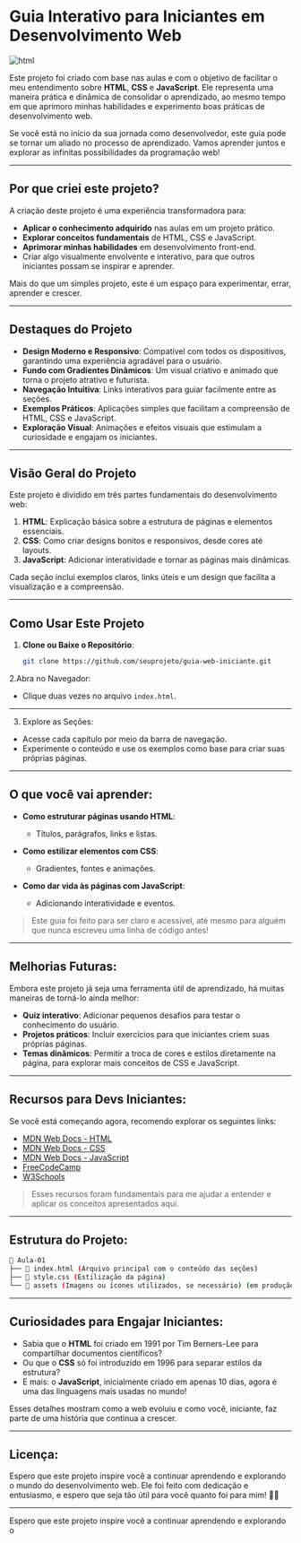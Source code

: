# Guia Interativo para Iniciantes em Desenvolvimento Web
![html](https://github.com/user-attachments/assets/a98eedbc-4c26-4782-81a2-22883e131ba0)


Este projeto foi criado com base nas aulas e com o objetivo de facilitar o meu entendimento sobre **HTML**, **CSS** e **JavaScript**. Ele representa uma maneira prática e dinâmica de consolidar o aprendizado, ao mesmo tempo em que aprimoro minhas habilidades e experimento boas práticas de desenvolvimento web.

Se você está no início da sua jornada como desenvolvedor, este guia pode se tornar um aliado no processo de aprendizado. Vamos aprender juntos e explorar as infinitas possibilidades da programação web!

---

## **Por que criei este projeto?**

A criação deste projeto é uma experiência transformadora para:
- **Aplicar o conhecimento adquirido** nas aulas em um projeto prático.
- **Explorar conceitos fundamentais** de HTML, CSS e JavaScript.
- **Aprimorar minhas habilidades** em desenvolvimento front-end.
- Criar algo visualmente envolvente e interativo, para que outros iniciantes possam se inspirar e aprender.

Mais do que um simples projeto, este é um espaço para experimentar, errar, aprender e crescer.

---

## **Destaques do Projeto**

- **Design Moderno e Responsivo**: Compatível com todos os dispositivos, garantindo uma experiência agradável para o usuário.
- **Fundo com Gradientes Dinâmicos**: Um visual criativo e animado que torna o projeto atrativo e futurista.
- **Navegação Intuitiva**: Links interativos para guiar facilmente entre as seções.
- **Exemplos Práticos**: Aplicações simples que facilitam a compreensão de HTML, CSS e JavaScript.
- **Exploração Visual**: Animações e efeitos visuais que estimulam a curiosidade e engajam os iniciantes.

---

## **Visão Geral do Projeto**

Este projeto é dividido em três partes fundamentais do desenvolvimento web:
1. **HTML**: Explicação básica sobre a estrutura de páginas e elementos essenciais.
2. **CSS**: Como criar designs bonitos e responsivos, desde cores até layouts.
3. **JavaScript**: Adicionar interatividade e tornar as páginas mais dinâmicas.

Cada seção inclui exemplos claros, links úteis e um design que facilita a visualização e a compreensão.

---

## **Como Usar Este Projeto**

1. **Clone ou Baixe o Repositório**:
   ```bash
   git clone https://github.com/seuprojeto/guia-web-iniciante.git

2.Abra no Navegador:

- Clique duas vezes no arquivo `index.html`.

---
3. Explore as Seções:

- Acesse cada capítulo por meio da barra de navegação.
- Experimente o conteúdo e use os exemplos como base para criar suas próprias páginas.

---

## O que você vai aprender:

- **Como estruturar páginas usando HTML**:
  - Títulos, parágrafos, links e listas.
  
- **Como estilizar elementos com CSS**:
  - Gradientes, fontes e animações.
  
- **Como dar vida às páginas com JavaScript**:
  - Adicionando interatividade e eventos.

> Este guia foi feito para ser claro e acessível, até mesmo para alguém que nunca escreveu uma linha de código antes!

---

## Melhorias Futuras:

Embora este projeto já seja uma ferramenta útil de aprendizado, há muitas maneiras de torná-lo ainda melhor:

- **Quiz interativo**: Adicionar pequenos desafios para testar o conhecimento do usuário.
- **Projetos práticos**: Incluir exercícios para que iniciantes criem suas próprias páginas.
- **Temas dinâmicos**: Permitir a troca de cores e estilos diretamente na página, para explorar mais conceitos de CSS e JavaScript.

---

## Recursos para Devs Iniciantes:

Se você está começando agora, recomendo explorar os seguintes links:
- [MDN Web Docs - HTML](https://developer.mozilla.org/pt-BR/docs/Web/HTML)
- [MDN Web Docs - CSS](https://developer.mozilla.org/pt-BR/docs/Web/CSS)
- [MDN Web Docs - JavaScript](https://developer.mozilla.org/pt-BR/docs/Web/JavaScript)
- [FreeCodeCamp](https://www.freecodecamp.org/portuguese/)
- [W3Schools](https://www.w3schools.com/)

> Esses recursos foram fundamentais para me ajudar a entender e aplicar os conceitos apresentados aqui.

---

## Estrutura do Projeto:
 ```bash
📁 Aula-01 
├── 📄 index.html (Arquivo principal com o conteúdo das seções) 
├── 📄 style.css (Estilização da página) 
└── 📁 assets (Imagens ou ícones utilizados, se necessário) (em produção )
 ```
---

## Curiosidades para Engajar Iniciantes:

- Sabia que o **HTML** foi criado em 1991 por Tim Berners-Lee para compartilhar documentos científicos?  
- Ou que o **CSS** só foi introduzido em 1996 para separar estilos da estrutura?  
- E mais: o **JavaScript**, inicialmente criado em apenas 10 dias, agora é uma das linguagens mais usadas no mundo!

Esses detalhes mostram como a web evoluiu e como você, iniciante, faz parte de uma história que continua a crescer.

---

## Licença:

Espero que este projeto inspire você a continuar aprendendo e explorando o mundo do desenvolvimento web. Ele foi feito com dedicação e entusiasmo, e espero que seja tão útil para você quanto foi para mim! 🚀✨

---

Espero que este projeto inspire você a continuar aprendendo e explorando o


